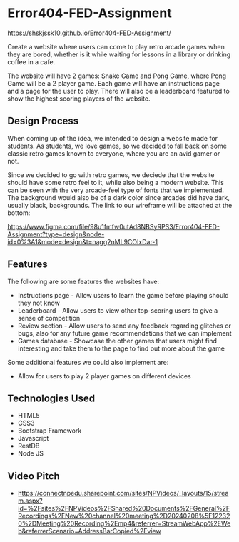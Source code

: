 # Error404-FED-Assignment

https://shskjssk10.github.io/Error404-FED-Assignment/

Create a website where users can come to play retro arcade games when they are bored, whether is it while waiting for lessons in a library or drinking coffee in a cafe. 

The website will have 2 games: Snake Game and Pong Game, where Pong Game will be a 2 player game. Each game will have an instructions page and a page for the user to play. There will also be a leaderboard featured to show the highest scoring players of the website.

## Design Process

When coming up of the idea, we intended to design a website made for students. As students, we love games, so we decided to fall back on some classic retro games known to everyone, where you are an avid gamer or not. 

Since we decided to go with retro games, we deciede that the website should have some retro feel to it, while also being a modern website. This can be seen with the very arcade-feel type of fonts that we implemented. The background would also be of a dark color since arcades did have dark, usually black, backgrounds. The link to our wireframe will be attached at the bottom: 

https://www.figma.com/file/98u1fmfw0utAd8NBSyRPS3/Error404-FED-Assignment?type=design&node-id=0%3A1&mode=design&t=nagg2nML9COIxDar-1 

## Features 

The following are some features the websites have:

- Instructions page - Allow users to learn the game before playing should they not know
- Leaderboard - Allow users to view other top-scoring users to give a sense of competition
- Review section - Allow users to send any feedback regarding glitches or bugs, also for any future game recommendations that we can implement
- Games database - Showcase the other games that users might find interesting and take them to the page to find out more about the game

Some additional features we could also implement are: 
- Allow for users to play 2 player games on different devices 

## Technologies Used 

- HTML5
- CSS3
- Bootstrap Framework 
- Javascript
- RestDB
- Node JS

## Video Pitch
- https://connectnpedu.sharepoint.com/sites/NPVideos/_layouts/15/stream.aspx?id=%2Fsites%2FNPVideos%2FShared%20Documents%2FGeneral%2FRecordings%2FNew%20channel%20meeting%2D20240208%5F122320%2DMeeting%20Recording%2Emp4&referrer=StreamWebApp%2EWeb&referrerScenario=AddressBarCopied%2Eview




